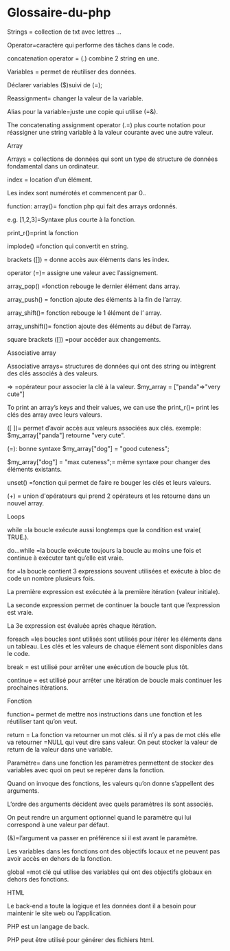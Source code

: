 # Glossaire-du-php

Strings = collection de txt avec lettres …

Operator=caractère qui performe des tâches dans le code. 

concatenation operator = (.) combine 2 string en une.

Variables = permet de réutiliser des données.

Déclarer variables ($)suivi de (=);

Reassignment= changer la valeur de la variable.

Alias pour la  variable=juste une copie qui utilise  (=&).

The concatenating assignment operator (.=) plus courte notation  pour  réassigner  une  string variable à la valeur courante avec une autre valeur.


Array


Arrays = collections de données qui sont un type de structure de données fondamental dans un ordinateur.

index = location d’un élément.

Les index sont numérotés et commencent par 0..

function: array()= fonction php qui fait des arrays ordonnés.

 e.g. [1,2,3]=Syntaxe plus courte à la fonction.
 
print_r()=print la fonction 

implode() =fonction qui convertit en string.

brackets ([]) = donne accès aux éléments dans les index.

operator (=)= assigne  une valeur avec l’assignement.

array_pop() =fonction rebouge le dernier élément dans  array.

array_push() = fonction ajoute des  éléments à la fin de l’array.

array_shift()= fonction rebouge le 1 élément  de l’ array.

array_unshift()= fonction ajoute  des éléments au début de l’array.

square brackets ([]) =pour accéder aux changements.


Associative array 


Associative arrays= structures de données qui ont des string ou intègrent des clés associés à des valeurs.

=> =opérateur pour associer la clé à la valeur. $my_array = ["panda"=>"very cute"]

To print an array’s keys and their values, we can use the print_r()= print les clés des array avec leurs valeurs.

([ ])= permet d’avoir accès aux valeurs associées aux clés. exemple: $my_array["panda"] retourne  "very cute".

(=): bonne syntaxe  $my_array["dog"] = "good cuteness";

$my_array["dog"] = "max cuteness";= même syntaxe pour changer des éléments existants.

unset() =fonction qui permet de faire re bouger les clés et leurs valeurs.

(+) = union d'opérateurs qui prend 2 opérateurs et les retourne dans un nouvel array.


Loops


while =la boucle exécute aussi longtemps que la condition est vraie( TRUE.).

do…while =la boucle exécute toujours la boucle au moins une fois et continue à exécuter tant qu’elle est vraie.

for =la boucle contient 3 expressions souvent utilisées et exécute à bloc de code un nombre plusieurs fois.

La première expression est exécutée à la première itération (valeur initiale).

La seconde expression permet de continuer la boucle tant que l’expression est vraie.

La 3e expression est évaluée après chaque itération.

foreach =les boucles sont utilisés sont utilisés pour itérer les éléments	dans un tableau. Les clés et les valeurs de chaque élément sont disponibles dans le code. 

break = est utilisé pour arrêter une exécution de boucle plus tôt.

continue = est utilisé pour arrêter une itération de boucle mais continuer les prochaines itérations.

 
Fonction


function= permet de mettre nos instructions dans une fonction et les réutiliser tant qu’on veut.

return = La fonction va retourner un mot clés. si il n’y a pas de mot clés elle va retourner =NULL qui veut dire sans valeur. On peut stocker la valeur de return de la valeur dans une variable.

Paramètre= dans une fonction les paramètres permettent de stocker des variables avec quoi on peut se repérer dans la fonction.

Quand on invoque des fonctions, les valeurs qu’on donne s’appellent des arguments.

L’ordre des arguments décident avec quels paramètres ils sont associés.

On peut rendre un argument optionnel quand le paramètre qui lui correspond à une valeur par défaut. 

(&)=l’argument va passer en préférence si il est avant le paramètre. 

Les variables dans les fonctions ont des objectifs locaux et ne peuvent pas avoir accès en  dehors de la fonction.

global =mot clé qui utilise des variables qui ont des objectifs globaux en dehors des fonctions.

HTML
 
Le back-end a toute la logique et les données dont il a besoin pour maintenir le site web ou l’application.

PHP est un langage de back.

PHP peut être utilisé pour générer des fichiers html.

